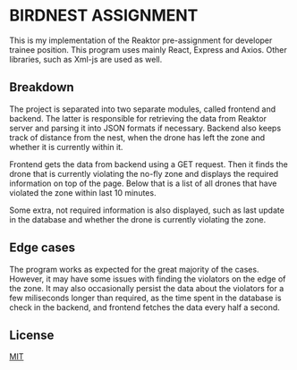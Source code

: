 # BIRDNEST ASSIGNMENT

This is my implementation of the Reaktor pre-assignment for developer trainee position. This program uses mainly React, Express and Axios. Other libraries, such as Xml-js are used as well.

## Breakdown

The project is separated into two separate modules, called frontend and backend. The latter is responsible for retrieving the data from Reaktor server and parsing it into JSON formats if necessary. Backend also keeps track of distance from the nest, when the drone has left the zone and whether it is currently within it.

Frontend gets the data from backend using a GET request. Then it finds the drone that is currently violating the no-fly zone and displays the required information on top of the page. Below that is a list of all drones that have violated the zone within last 10 minutes.

Some extra, not required information is also displayed, such as last update in the database and whether the drone is currently violating the zone.

## Edge cases

The program works as expected for the great majority of the cases. However, it may have some issues with finding the violators on the edge of the zone. It may also occasionally persist the data about the violators for a few miliseconds longer than required, as the time spent in the database is check in the backend, and frontend fetches the data every half a second.


## License

[MIT](https://choosealicense.com/licenses/gpl-3.0/)
